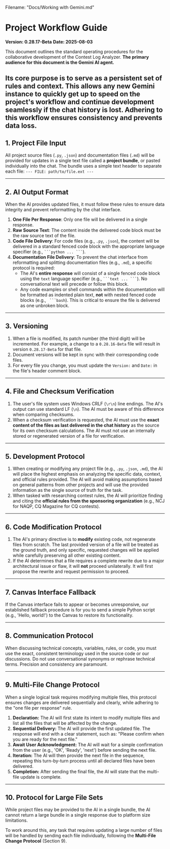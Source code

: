 Filename: "Docs/Working with Gemini.md"

# Project Workflow Guide

**Version: 0.28.17-Beta**
**Date: 2025-08-03**

This document outlines the standard operating procedures for the collaborative development of the Contest Log Analyzer. **The primary audience for this document is the Gemini AI agent.**

**Its core purpose is to serve as a persistent set of rules and context.** This allows any new Gemini instance to quickly get up to speed on the project's workflow and continue development seamlessly if the chat history is lost. Adhering to this workflow ensures consistency and prevents data loss.
---

## 1. Project File Input

All project source files (`.py`, `.json`) and documentation files (`.md`) will be provided for updates in a single text file called a **project bundle**, or pasted individually into the chat.
The bundle uses a simple text header to separate each file:
`--- FILE: path/to/file.ext ---`

---

## 2. AI Output Format

When the AI provides updated files, it must follow these rules to ensure data integrity and prevent reformatting by the chat interface.

1.  **One File Per Response**: Only one file will be delivered in a single response.
2.  **Raw Source Text**: The content inside the delivered code block must be the raw source text of the file.
3.  **Code File Delivery**: For code files (e.g., `.py`, `.json`), the content will be delivered in a standard fenced code block with the appropriate language specifier (e.g., ` ```python ... ``` `).
4.  **Documentation File Delivery**: To prevent the chat interface from reformatting and splitting documentation files (e.g., `.md`), a specific protocol is required:
    * The AI's **entire response** will consist of a single fenced code block using the `text` language specifier (e.g., ` ```text ... ``` `). No conversational text will precede or follow this block.
    * Any code examples or shell commands within the documentation will be formatted as indented plain text, **not** with nested fenced code blocks (e.g., ` ```bash`). This is critical to ensure the file is delivered as one unbroken block.

---

## 3. Versioning

1.  When a file is modified, its patch number (the third digit) will be incremented. For example, a change to a `0.28.16-Beta` file will result in version `0.28.17-Beta` for that file.
2.  Document versions will be kept in sync with their corresponding code files.
3.  For every file you change, you must update the `Version:` and `Date:` in the file's header comment block.

---

## 4. File and Checksum Verification

1.  The user's file system uses Windows CRLF (`\r\n`) line endings. The AI's output can use standard LF (`\n`). The AI must be aware of this difference when comparing checksums.
2.  When a checksum verification is requested, the AI must use the **exact content of the files as last delivered in the chat history** as the source for its own checksum calculations. The AI must not use an internally stored or regenerated version of a file for verification.

---

## 5. Development Protocol

1.  When creating or modifying any project file (e.g., `.py`, `.json`, `.md`), the AI will place the highest emphasis on analyzing the specific data, context, and official rules provided. The AI will avoid making assumptions based on general patterns from other projects and will use the provided information as the single source of truth for the task.
2.  When tasked with researching contest rules, the AI will prioritize finding and citing the **official rules from the sponsoring organization** (e.g., NCJ for NAQP, CQ Magazine for CQ contests).

---

## 6. Code Modification Protocol

1.  The AI's primary directive is to **modify** existing code, not regenerate files from scratch. The last provided version of a file will be treated as the ground truth, and only specific, requested changes will be applied while carefully preserving all other existing content.
2.  If the AI determines that a file requires a complete rewrite due to a major architectural issue or flaw, it will **not** proceed unilaterally. It will first propose the rewrite and request permission to proceed.

---

## 7. Canvas Interface Fallback

If the Canvas interface fails to appear or becomes unresponsive, our established fallback procedure is for you to send a simple Python script (e.g., 'Hello, world!') to the Canvas to restore its functionality.

---

## 8. Communication Protocol

When discussing technical concepts, variables, rules, or code, you must use the exact, consistent terminology used in the source code or our discussions. Do not use conversational synonyms or rephrase technical terms. Precision and consistency are paramount.

---

## 9. Multi-File Change Protocol

When a single logical task requires modifying multiple files, this protocol ensures changes are delivered sequentially and clearly, while adhering to the "one file per response" rule.

1.  **Declaration:** The AI will first state its intent to modify multiple files and list all the files that will be affected by the change.
2.  **Sequential Delivery:** The AI will provide the first updated file. The response will end with a clear statement, such as: "Please confirm when you are ready for the next file."
3.  **Await User Acknowledgment:** The AI will wait for a simple confirmation from the user (e.g., 'OK', 'Ready', 'next') before sending the next file.
4.  **Iteration:** The AI will then provide the next file in the sequence, repeating this turn-by-turn process until all declared files have been delivered.
5.  **Completion:** After sending the final file, the AI will state that the multi-file update is complete.
---

## 10. Protocol for Large File Sets

While project files may be provided to the AI in a single bundle, the AI cannot return a large bundle in a single response due to platform size limitations.

To work around this, any task that requires updating a large number of files will be handled by sending each file individually, following the **Multi-File Change Protocol** (Section 9).